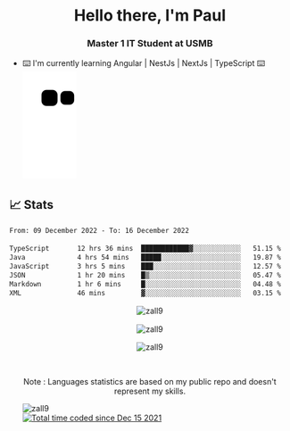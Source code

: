 <h1 align="center">Hello there, I'm Paul</h1> 
<h3 align="center">Master 1 IT Student at USMB </h3>

- ⌨️ I'm currently learning Angular | NestJs | NextJs | TypeScript ⌨️
![Alt text](https://raw.githubusercontent.com/zall9/zall9/output/github-contribution-grid-snake.svg)

## 📈 Stats



<!--START_SECTION:waka-->

```text
From: 09 December 2022 - To: 16 December 2022

TypeScript       12 hrs 36 mins  ████████████▓░░░░░░░░░░░░   51.15 %
Java             4 hrs 54 mins   █████░░░░░░░░░░░░░░░░░░░░   19.87 %
JavaScript       3 hrs 5 mins    ███░░░░░░░░░░░░░░░░░░░░░░   12.57 %
JSON             1 hr 20 mins    █▒░░░░░░░░░░░░░░░░░░░░░░░   05.47 %
Markdown         1 hr 6 mins     █░░░░░░░░░░░░░░░░░░░░░░░░   04.48 %
XML              46 mins         ▓░░░░░░░░░░░░░░░░░░░░░░░░   03.15 %
```

<!--END_SECTION:waka-->
<p align="center">
  <img align="center" src="https://github-readme-stats.vercel.app/api?username=zall9&show_icons=true&locale=en&theme=tokyonight " alt="zall9" />
</p>
<p  align="center"><img align="center" src="https://github-readme-streak-stats.herokuapp.com/?user=zall9&theme=tokyonight" alt="zall9" /></p>
<p  align="center"><img align="center" src="https://github-readme-stats.vercel.app/api/top-langs?username=zall9&show_icons=true&locale=en&layout=compact&theme=tokyonight" alt="zall9" /></p>
<br>
<p  align="center">Note : Languages statistics are based on my public repo and doesn't represent my skills.</p>
<p>
  <ul style="list-style-type: none;">
    <li align="left"><img src="https://komarev.com/ghpvc/?username=zall9&label=Profile%20views&color=0e75b6&style=for-the-badge" alt="zall9" /></li>
    <li align="left"> <a href="https://wakatime.com/@7e787948-bc72-4702-af7b-d57420a332e8"><img src="https://wakatime.com/badge/user/7e787948-bc72-4702-af7b-d57420a332e8.svg?style=for-the-badge" alt="Total time coded since Dec 15 2021" /></a> </li>
  </ul>
</p>


